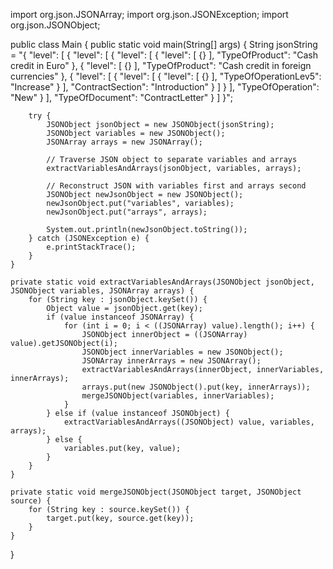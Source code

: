 import org.json.JSONArray;
import org.json.JSONException;
import org.json.JSONObject;

public class Main {
    public static void main(String[] args) {
        String jsonString = "{ \"level\": [ { \"level\": [ { \"level\": [ { \"level\": [ {} ], \"TypeOfProduct\": \"Cash credit in Euro\" }, { \"level\": [ {} ], \"TypeOfProduct\": \"Cash credit in foreign currencies\" }, { \"level\": [ { \"level\": [ { \"level\": [ {} ], \"TypeOfOperationLev5\": \"Increase\" } ], \"ContractSection\": \"Introduction\" } ] } ], \"TypeOfOperation\": \"New\" } ], \"TypeOfDocument\": \"ContractLetter\" } ] }";

        try {
            JSONObject jsonObject = new JSONObject(jsonString);
            JSONObject variables = new JSONObject();
            JSONArray arrays = new JSONArray();

            // Traverse JSON object to separate variables and arrays
            extractVariablesAndArrays(jsonObject, variables, arrays);

            // Reconstruct JSON with variables first and arrays second
            JSONObject newJsonObject = new JSONObject();
            newJsonObject.put("variables", variables);
            newJsonObject.put("arrays", arrays);

            System.out.println(newJsonObject.toString());
        } catch (JSONException e) {
            e.printStackTrace();
        }
    }

    private static void extractVariablesAndArrays(JSONObject jsonObject, JSONObject variables, JSONArray arrays) {
        for (String key : jsonObject.keySet()) {
            Object value = jsonObject.get(key);
            if (value instanceof JSONArray) {
                for (int i = 0; i < ((JSONArray) value).length(); i++) {
                    JSONObject innerObject = ((JSONArray) value).getJSONObject(i);
                    JSONObject innerVariables = new JSONObject();
                    JSONArray innerArrays = new JSONArray();
                    extractVariablesAndArrays(innerObject, innerVariables, innerArrays);
                    arrays.put(new JSONObject().put(key, innerArrays));
                    mergeJSONObject(variables, innerVariables);
                }
            } else if (value instanceof JSONObject) {
                extractVariablesAndArrays((JSONObject) value, variables, arrays);
            } else {
                variables.put(key, value);
            }
        }
    }

    private static void mergeJSONObject(JSONObject target, JSONObject source) {
        for (String key : source.keySet()) {
            target.put(key, source.get(key));
        }
    }
}
